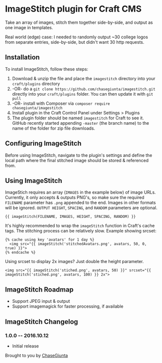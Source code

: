 # ImageStitch plugin for Craft CMS

Take an array of images, stitch them together side-by-side, and output as one image in templates.

Real world (edge) case: 
I needed to randomly output ~30 college logos from separate entries, side-by-side, but didn't want 30 http requests.

## Installation

To install ImageStitch, follow these steps:

1. Download & unzip the file and place the `imagestitch` directory into your `craft/plugins` directory
2.  -OR- do a `git clone https://github.com/chasegiunta/imagestitch.git` directly into your `craft/plugins` folder.  You can then update it with `git pull`
3.  -OR- install with Composer via `composer require chasegiunta/imagestitch`
4. Install plugin in the Craft Control Panel under Settings > Plugins
5. The plugin folder should be named `imagestitch` for Craft to see it.  GitHub recently started appending `-master` (the branch name) to the name of the folder for zip file downloads.

## Configuring ImageStitch

Before using ImageStitch, navigate to the plugin's settings and define the local path where the final stitched image should be stored & referenced from.

## Using ImageStitch

ImageStich requires an array (`IMAGES` in the example below) of image URLs. Currently, it only accepts & outputs PNG's, so make sure the required `FILENAME` parameter has `.png` appended to the end. Images in other formats will be ignored. `OUTPUT HEIGHT`, `SPACING`, and `RANDOM` parameters are optional.

```
{{ imageStitch(FILENAME, IMAGES, HEIGHT, SPACING, RANDOM) }}
```
It's highly recommended to wrap the `imageStitch` function in Craft's cache tags.
The stitching process can be relatively slow.
Example showing srcset:

```
{% cache using key 'avatars' for 1 day %}
  <img src="{{ imageStitch('stitchedAvatars.png', avatars, 50, 0, true) }}">
{% endcache %}
```

Using srcset to display 2x images? Just double the height parameter.
```
<img src="{{ imageStitch('stiched.png', avatars, 50) }}" srcset="{{ imageStitch('stiched.png', avatars, 100) }} 2x">
```

## ImageStitch Roadmap

- Support JPEG input & output
- Support imagemagick for faster processing, if available

## ImageStitch Changelog

### 1.0.0 -- 2016.10.12

* Initial release

Brought to you by [ChaseGiunta](twitter.com/chasegiunta)
